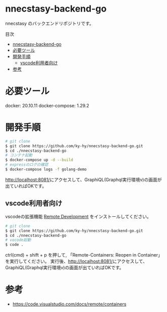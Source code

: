 # nnecstasy-backend-go
nnecstasy のバックエンドリポジトリです。

目次
- [nnecstasy-backend-go](#nnecstasy-backend-go)
- [必要ツール](#必要ツール)
- [開発手順](#開発手順)
  - [vscode利用者向け](#vscode利用者向け)
- [参考](#参考)


# 必要ツール

docker: 20.10.11
docker-compose: 1.29.2

# 開発手順

```sh
# git clone
$ git clone https://github.com/ky-hy/nnecstasy-backend-go.git
$ cd ./nnecstasy-backend-go
# コンテナ起動
$ docker-compose up -d --build
# expressのログの確認
$ docker-compose logs -f golang-demo
```

[http://localhost:8081/](http://localhost:8081/)にアクセスして、GraphiQL(Graphql実行環境v)の画面が出ていればOKです。
## vscode利用者向け
vscodeの拡張機能 [Remote Development](https://marketplace.visualstudio.com/items?itemName=ms-vscode-remote.vscode-remote-extensionpack) をインストールしてください。

```sh
# git clone
$ git clone https://github.com/ky-hy/nnecstasy-backend-go.git
$ cd ./nnecstasy-backend-go
# vocode起動 
$ code .
```
ctrl(cmd) + shift + p を押して, 「Remote-Containers: Reopen in Container」を実行してください。
実行後、[http://localhost:8081/](http://localhost:8081/)にアクセスして、GraphiQL(Graphql実行環境v)の画面が出ていればOKです。


# 参考
- https://code.visualstudio.com/docs/remote/containers
